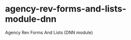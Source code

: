 agency-rev-forms-and-lists-module-dnn
=====================================

Agency Rev Forms And Lists (DNN module)
